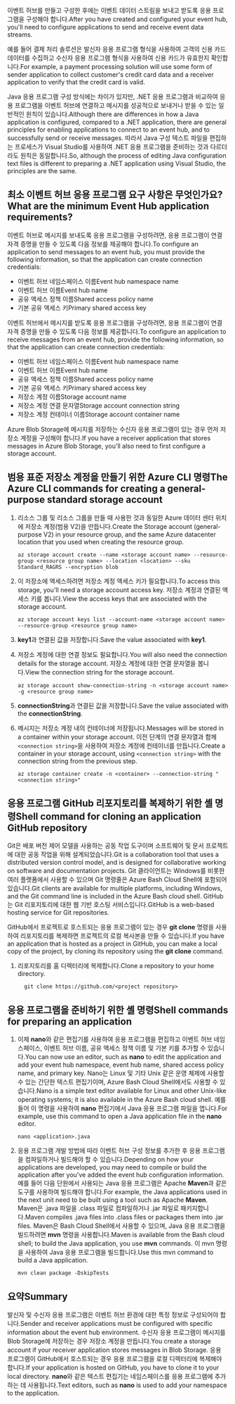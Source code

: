 <span data-ttu-id="498c3-101">이벤트 허브를 만들고 구성한 후에는 이벤트 데이터 스트림을 보내고 받도록 응용 프로그램을 구성해야 합니다.</span><span class="sxs-lookup"><span data-stu-id="498c3-101">After you have created and configured your event hub, you'll need to configure applications to send and receive event data streams.</span></span>

<span data-ttu-id="498c3-102">예를 들어 결제 처리 솔루션은 발신자 응용 프로그램 형식을 사용하여 고객의 신용 카드 데이터를 수집하고 수신자 응용 프로그램 형식을 사용하여 신용 카드가 유효한지 확인합니다.</span><span class="sxs-lookup"><span data-stu-id="498c3-102">For example, a payment processing solution will use some form of sender application to collect customer's credit card data and a receiver application to verify that the credit card is valid.</span></span>

<span data-ttu-id="498c3-103">Java 응용 프로그램 구성 방식에는 차이가 있지만, .NET 응용 프로그램과 비교하여 응용 프로그램을 이벤트 허브에 연결하고 메시지를 성공적으로 보내거나 받을 수 있는 일반적인 원칙이 있습니다.</span><span class="sxs-lookup"><span data-stu-id="498c3-103">Although there are differences in how a Java application is configured, compared to a .NET application, there are general principles for enabling applications to connect to an event hub, and to successfully send or receive messages.</span></span> <span data-ttu-id="498c3-104">따라서 Java 구성 텍스트 파일을 편집하는 프로세스가 Visual Studio를 사용하여 .NET 응용 프로그램을 준비하는 것과 다르더라도 원칙은 동일합니다.</span><span class="sxs-lookup"><span data-stu-id="498c3-104">So, although the process of editing Java configuration text files is different to preparing a .NET application using Visual Studio, the principles are the same.</span></span>

## <a name="what-are-the-minimum-event-hub-application-requirements"></a><span data-ttu-id="498c3-105">최소 이벤트 허브 응용 프로그램 요구 사항은 무엇인가요?</span><span class="sxs-lookup"><span data-stu-id="498c3-105">What are the minimum Event Hub application requirements?</span></span>

<span data-ttu-id="498c3-106">이벤트 허브로 메시지를 보내도록 응용 프로그램을 구성하려면, 응용 프로그램이 연결 자격 증명을 만들 수 있도록 다음 정보를 제공해야 합니다.</span><span class="sxs-lookup"><span data-stu-id="498c3-106">To configure an application to send messages to an event hub, you must provide the following information, so that the application can create connection credentials:</span></span>

- <span data-ttu-id="498c3-107">이벤트 허브 네임스페이스 이름</span><span class="sxs-lookup"><span data-stu-id="498c3-107">Event hub namespace name</span></span>
- <span data-ttu-id="498c3-108">이벤트 허브 이름</span><span class="sxs-lookup"><span data-stu-id="498c3-108">Event hub name</span></span>
- <span data-ttu-id="498c3-109">공유 액세스 정책 이름</span><span class="sxs-lookup"><span data-stu-id="498c3-109">Shared access policy name</span></span>
- <span data-ttu-id="498c3-110">기본 공유 액세스 키</span><span class="sxs-lookup"><span data-stu-id="498c3-110">Primary shared access key</span></span>

<span data-ttu-id="498c3-111">이벤트 허브에서 메시지를 받도록 응용 프로그램을 구성하려면, 응용 프로그램이 연결 자격 증명을 만들 수 있도록 다음 정보를 제공합니다.</span><span class="sxs-lookup"><span data-stu-id="498c3-111">To configure an application to receive messages from an event hub, provide the following information, so that the application can create connection credentials:</span></span>

- <span data-ttu-id="498c3-112">이벤트 허브 네임스페이스 이름</span><span class="sxs-lookup"><span data-stu-id="498c3-112">Event hub namespace name</span></span>
- <span data-ttu-id="498c3-113">이벤트 허브 이름</span><span class="sxs-lookup"><span data-stu-id="498c3-113">Event hub name</span></span>
- <span data-ttu-id="498c3-114">공유 액세스 정책 이름</span><span class="sxs-lookup"><span data-stu-id="498c3-114">Shared access policy name</span></span>
- <span data-ttu-id="498c3-115">기본 공유 액세스 키</span><span class="sxs-lookup"><span data-stu-id="498c3-115">Primary shared access key</span></span>
- <span data-ttu-id="498c3-116">저장소 계정 이름</span><span class="sxs-lookup"><span data-stu-id="498c3-116">Storage account name</span></span>
- <span data-ttu-id="498c3-117">저장소 계정 연결 문자열</span><span class="sxs-lookup"><span data-stu-id="498c3-117">Storage account connection string</span></span>
- <span data-ttu-id="498c3-118">저장소 계정 컨테이너 이름</span><span class="sxs-lookup"><span data-stu-id="498c3-118">Storage account container name</span></span>

<span data-ttu-id="498c3-119">Azure Blob Storage에 메시지를 저장하는 수신자 응용 프로그램이 있는 경우 먼저 저장소 계정을 구성해야 합니다.</span><span class="sxs-lookup"><span data-stu-id="498c3-119">If you have a receiver application that stores messages in Azure Blob Storage, you'll also need to first configure a storage account.</span></span>

## <a name="the-azure-cli-commands-for-creating-a-general-purpose-standard-storage-account"></a><span data-ttu-id="498c3-120">범용 표준 저장소 계정을 만들기 위한 Azure CLI 명령</span><span class="sxs-lookup"><span data-stu-id="498c3-120">The Azure CLI commands for creating a general-purpose standard storage account</span></span>

1. <span data-ttu-id="498c3-121">리소스 그룹 및 리소스 그룹을 만들 때 사용한 것과 동일한 Azure 데이터 센터 위치에 저장소 계정(범용 V2)을 만듭니다.</span><span class="sxs-lookup"><span data-stu-id="498c3-121">Create the Storage account (general-purpose V2) in your resource group, and the same Azure datacenter location that you used when creating the resource group.</span></span>

    ```azurecli
    az storage account create --name <storage account name> --resource-group <resource group name> --location <location> --sku Standard_RAGRS --encryption blob
    ```

1. <span data-ttu-id="498c3-122">이 저장소에 액세스하려면 저장소 계정 액세스 키가 필요합니다.</span><span class="sxs-lookup"><span data-stu-id="498c3-122">To access this storage, you'll need a storage account access key.</span></span> <span data-ttu-id="498c3-123">저장소 계정과 연결된 액세스 키를 봅니다.</span><span class="sxs-lookup"><span data-stu-id="498c3-123">View the access keys that are associated with the storage account.</span></span>

    ```azurecli
    az storage account keys list --account-name <storage account name> --resource-group <resource group name>
    ```

1. <span data-ttu-id="498c3-124">**key1**과 연결된 값을 저장합니다.</span><span class="sxs-lookup"><span data-stu-id="498c3-124">Save the value associated with **key1**.</span></span>

1. <span data-ttu-id="498c3-125">저장소 계정에 대한 연결 정보도 필요합니다.</span><span class="sxs-lookup"><span data-stu-id="498c3-125">You will also need the connection details for the storage account.</span></span> <span data-ttu-id="498c3-126">저장소 계정에 대한 연결 문자열을 봅니다.</span><span class="sxs-lookup"><span data-stu-id="498c3-126">View the connection string for the storage account.</span></span>

    ```azurecli
    az storage account show-connection-string -n <storage account name> -g <resource group name>
    ```

1. <span data-ttu-id="498c3-127">**connectionString**과 연결된 값을 저장합니다.</span><span class="sxs-lookup"><span data-stu-id="498c3-127">Save the value associated with the **connectionString**.</span></span>

1. <span data-ttu-id="498c3-128">메시지는 저장소 계정 내의 컨테이너에 저장됩니다.</span><span class="sxs-lookup"><span data-stu-id="498c3-128">Messages will be stored in a container within your storage account.</span></span> <span data-ttu-id="498c3-129">이전 단계의 연결 문자열과 함께 `<connection string>`을 사용하여 저장소 계정에 컨테이너를 만듭니다.</span><span class="sxs-lookup"><span data-stu-id="498c3-129">Create a container in your storage account, using `<connection string>` with the connection string from the previous step.</span></span>

    ```azurecli
    az storage container create -n <container> --connection-string "<connection string>"
    ```

## <a name="shell-command-for-cloning-an-application-github-repository"></a><span data-ttu-id="498c3-130">응용 프로그램 GitHub 리포지토리를 복제하기 위한 셸 명령</span><span class="sxs-lookup"><span data-stu-id="498c3-130">Shell command for cloning an application GitHub repository</span></span>

<span data-ttu-id="498c3-131">Git은 배포 버전 제어 모델을 사용하는 공동 작업 도구이며 소프트웨어 및 문서 프로젝트에 대한 공동 작업을 위해 설계되었습니다.</span><span class="sxs-lookup"><span data-stu-id="498c3-131">Git is a collaboration tool that uses a distributed version control model, and is designed for collaborative working on software and documentation projects.</span></span> <span data-ttu-id="498c3-132">Git 클라이언트는 Windows를 비롯한 여러 플랫폼에서 사용할 수 있으며 Git 명령줄은 Azure Bash Cloud Shell에 포함되어 있습니다.</span><span class="sxs-lookup"><span data-stu-id="498c3-132">Git clients are available for multiple platforms, including Windows, and the Git command line is included in the Azure Bash cloud shell.</span></span> <span data-ttu-id="498c3-133">GitHub는 Git 리포지토리에 대한 웹 기반 호스팅 서비스입니다.</span><span class="sxs-lookup"><span data-stu-id="498c3-133">GitHub is a web-based hosting service for Git repositories.</span></span> 

<span data-ttu-id="498c3-134">GitHub에서 프로젝트로 호스트되는 응용 프로그램이 있는 경우 **git clone** 명령을 사용하여 리포지토리를 복제하면 프로젝트의 로컬 복사본을 만들 수 있습니다.</span><span class="sxs-lookup"><span data-stu-id="498c3-134">If you have an application that is hosted as a project in GitHub, you can make a local copy of the project, by cloning its repository using the **git clone** command.</span></span>

1. <span data-ttu-id="498c3-135">리포지토리를 홈 디렉터리에 복제합니다.</span><span class="sxs-lookup"><span data-stu-id="498c3-135">Clone a repository to your home directory.</span></span>

    ```azurecli
      git clone https://github.com/<project repository>
    ```

## <a name="shell-commands-for-preparing-an-application"></a><span data-ttu-id="498c3-136">응용 프로그램을 준비하기 위한 셸 명령</span><span class="sxs-lookup"><span data-stu-id="498c3-136">Shell commands for preparing an application</span></span>

1. <span data-ttu-id="498c3-137">이제 **nano**와 같은 편집기를 사용하여 응용 프로그램을 편집하고 이벤트 허브 네임스페이스, 이벤트 허브 이름, 공유 액세스 정책 이름 및 기본 키를 추가할 수 있습니다.</span><span class="sxs-lookup"><span data-stu-id="498c3-137">You can now use an editor, such as **nano** to edit the application and add your event hub namespace, event hub name, shared access policy name, and primary key.</span></span> <span data-ttu-id="498c3-138">Nano는 Linux 및 기타 Unix 같은 운영 체제에 사용할 수 있는 간단한 텍스트 편집기이며, Azure Bash Cloud Shell에서도 사용할 수 있습니다.</span><span class="sxs-lookup"><span data-stu-id="498c3-138">Nano is a simple text editor available for Linux and other Unix-like operating systems; it is also available in the Azure Bash cloud shell.</span></span> <span data-ttu-id="498c3-139">예를 들어 이 명령을 사용하여 **nano** 편집기에서 Java 응용 프로그램 파일을 엽니다.</span><span class="sxs-lookup"><span data-stu-id="498c3-139">For example, use this command to open a Java application file in the **nano** editor.</span></span>

    ```azurecli
    nano <application>.java
    ```

1. <span data-ttu-id="498c3-140">응용 프로그램 개발 방법에 따라 이벤트 허브 구성 정보를 추가한 후 응용 프로그램을 컴파일하거나 빌드해야 할 수 있습니다.</span><span class="sxs-lookup"><span data-stu-id="498c3-140">Depending on how your applications are developed, you may need to compile or build the application after you've added the event hub configuration information.</span></span> <span data-ttu-id="498c3-141">예를 들어 다음 단원에서 사용되는 Java 응용 프로그램은 Apache **Maven**과 같은 도구를 사용하여 빌드해야 합니다.</span><span class="sxs-lookup"><span data-stu-id="498c3-141">For example, the Java applications used in the next unit need to be built using a tool such as Apache **Maven**.</span></span> <span data-ttu-id="498c3-142">Maven은 .java 파일을 .class 파일로 컴파일하거나 .jar 파일로 패키지합니다.</span><span class="sxs-lookup"><span data-stu-id="498c3-142">Maven compiles .java files into .class files or packages them into .jar files.</span></span> <span data-ttu-id="498c3-143">Maven은 Bash Cloud Shell에서 사용할 수 있으며, Java 응용 프로그램을 빌드하려면 **mvn** 명령을 사용합니다.</span><span class="sxs-lookup"><span data-stu-id="498c3-143">Maven is available from the Bash cloud shell; to build the Java application, you use **mvn** commands.</span></span> <span data-ttu-id="498c3-144">이 mvn 명령을 사용하여 Java 응용 프로그램을 빌드합니다.</span><span class="sxs-lookup"><span data-stu-id="498c3-144">Use this mvn command to build a Java  application.</span></span>

    ```azurecli
    mvn clean package -DskipTests
    ```

## <a name="summary"></a><span data-ttu-id="498c3-145">요약</span><span class="sxs-lookup"><span data-stu-id="498c3-145">Summary</span></span>

<span data-ttu-id="498c3-146">발신자 및 수신자 응용 프로그램은 이벤트 허브 환경에 대한 특정 정보로 구성되어야 합니다.</span><span class="sxs-lookup"><span data-stu-id="498c3-146">Sender and receiver applications must be configured with specific information about the event hub environment.</span></span> <span data-ttu-id="498c3-147">수신자 응용 프로그램이 메시지를 Blob Storage에 저장하는 경우 저장소 계정을 만듭니다.</span><span class="sxs-lookup"><span data-stu-id="498c3-147">You create a storage account if your receiver application stores messages in Blob Storage.</span></span> <span data-ttu-id="498c3-148">응용 프로그램이 GitHub에서 호스트되는 경우 응용 프로그램을 로컬 디렉터리에 복제해야 합니다.</span><span class="sxs-lookup"><span data-stu-id="498c3-148">If your application is hosted on GitHub, you have to clone it to your local directory.</span></span> <span data-ttu-id="498c3-149">**nano**와 같은 텍스트 편집기는 네임스페이스를 응용 프로그램에 추가하는 데 사용됩니다.</span><span class="sxs-lookup"><span data-stu-id="498c3-149">Text editors, such as **nano** is used to  add your namespace to the application.</span></span>